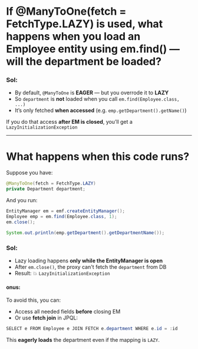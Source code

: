 # If @ManyToOne(fetch = FetchType.LAZY) is used, what happens when you load an Employee entity using em.find() — will the department be loaded?

### Sol:

* By default, `@ManyToOne` is **EAGER** — but you overrode it to **LAZY**
* So `department` is **not** loaded when you call `em.find(Employee.class, ...)`
* It’s only fetched **when accessed** (e.g. `emp.getDepartment().getName()`)

If you do that access **after EM is closed**, you’ll get a `LazyInitializationException`

---

# What happens when this code runs?

Suppose you have:

```java
@ManyToOne(fetch = FetchType.LAZY)
private Department department;
```

And you run:

```java
EntityManager em = emf.createEntityManager();
Employee emp = em.find(Employee.class, 1);
em.close();

System.out.println(emp.getDepartment().getDepartmentName());
```

### Sol:

* Lazy loading happens **only while the EntityManager is open**
* After `em.close()`, the proxy can't fetch the `department` from DB
* Result: 💥 `LazyInitializationException`

#### onus:

To avoid this, you can:

* Access all needed fields **before** closing EM
* Or use **fetch join** in JPQL:

```java
SELECT e FROM Employee e JOIN FETCH e.department WHERE e.id = :id
```

This **eagerly loads** the department even if the mapping is `LAZY`.




